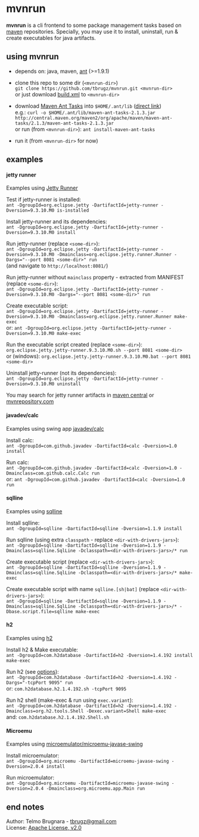 
mvnrun
======

**mvnrun** is a cli frontend to some package management tasks based on [maven](https://maven.apache.org/)
repositories. Specially, you may use it to install, uninstall, run & create executables for java artifacts.


using mvnrun
------

- depends on: java, maven, [ant](https://ant.apache.org/) (>=1.9.1)

- clone this repo to some dir (`<mvnrun-dir>`)  
  `git clone https://github.com/tbrugz/mvnrun.git <mvnrun-dir>`  
  or just download [build.xml](https://raw.githubusercontent.com/tbrugz/mvnrun/master/build.xml) to `<mvnrun-dir>`

- download [Maven Ant Tasks](http://maven.apache.org/ant-tasks/) into `$HOME/.ant/lib`
  ([direct link](http://central.maven.org/maven2/org/apache/maven/maven-ant-tasks/2.1.3/maven-ant-tasks-2.1.3.jar))  
  e.g.: `curl -o $HOME/.ant/lib/maven-ant-tasks-2.1.3.jar http://central.maven.org/maven2/org/apache/maven/maven-ant-tasks/2.1.3/maven-ant-tasks-2.1.3.jar`  
  or run (from `<mvnrun-dir>`): `ant install-maven-ant-tasks`

- run it (from `<mvnrun-dir>` for now)


examples
------

#### jetty runner

Examples using [Jetty Runner](http://www.eclipse.org/jetty/documentation/9.3.9.v20160517/runner.html)

Test if jetty-runner is installed:  
`ant -DgroupId=org.eclipse.jetty -DartifactId=jetty-runner -Dversion=9.3.10.M0 is-installed`

Install jetty-runner and its dependencies:  
`ant -DgroupId=org.eclipse.jetty -DartifactId=jetty-runner -Dversion=9.3.10.M0 install`

Run jetty-runner (replace `<some-dir>`):  
`ant -DgroupId=org.eclipse.jetty -DartifactId=jetty-runner -Dversion=9.3.10.M0 -Dmainclass=org.eclipse.jetty.runner.Runner -Dargs="--port 8081 <some-dir>" run`  
(and navigate to `http://localhost:8081/`)

Run jetty-runner without `mainclass` property - extracted from MANIFEST (replace `<some-dir>`):  
`ant -DgroupId=org.eclipse.jetty -DartifactId=jetty-runner -Dversion=9.3.10.M0 -Dargs="--port 8081 <some-dir>" run`

Create executable script:  
`ant -DgroupId=org.eclipse.jetty -DartifactId=jetty-runner -Dversion=9.3.10.M0 -Dmainclass=org.eclipse.jetty.runner.Runner make-exec`  
or: `ant -DgroupId=org.eclipse.jetty -DartifactId=jetty-runner -Dversion=9.3.10.M0 make-exec`

Run the executable script created (replace `<some-dir>`):  
`org.eclipse.jetty.jetty-runner.9.3.10.M0.sh --port 8081 <some-dir>`  
or (windows): `org.eclipse.jetty.jetty-runner.9.3.10.M0.bat --port 8081 <some-dir>`

Uninstall jetty-runner (not its dependencies):  
`ant -DgroupId=org.eclipse.jetty -DartifactId=jetty-runner -Dversion=9.3.10.M0 uninstall`

You may search for jetty runner artifacts in
[maven central](http://search.maven.org/#search%7Cgav%7C1%7Cg%3A%22org.eclipse.jetty%22%20AND%20a%3A%22jetty-runner%22)
or [mvnrepository.com](http://mvnrepository.com/artifact/org.eclipse.jetty/jetty-runner)

#### javadev/calc

Examples using swing app [javadev/calc](https://github.com/javadev/calc)

Install calc:  
`ant -DgroupId=com.github.javadev -DartifactId=calc -Dversion=1.0 install`

Run calc:  
`ant -DgroupId=com.github.javadev -DartifactId=calc -Dversion=1.0 -Dmainclass=com.github.calc.Calc run`  
or: `ant -DgroupId=com.github.javadev -DartifactId=calc -Dversion=1.0 run`

#### sqlline

Examples using [sqlline](https://github.com/julianhyde/sqlline)

Install sqlline:  
`ant -DgroupId=sqlline -DartifactId=sqlline -Dversion=1.1.9 install`

Run sqlline (using extra `classpath` - replace `<dir-with-drivers-jars>`):  
`ant -DgroupId=sqlline -DartifactId=sqlline -Dversion=1.1.9 -Dmainclass=sqlline.SqlLine -Dclasspath=<dir-with-drivers-jars>/* run`

Create executable script (replace `<dir-with-drivers-jars>`):  
`ant -DgroupId=sqlline -DartifactId=sqlline -Dversion=1.1.9 -Dmainclass=sqlline.SqlLine -Dclasspath=<dir-with-drivers-jars>/* make-exec`

Create executable script with name `sqlline.[sh|bat]` (replace `<dir-with-drivers-jars>`):  
`ant -DgroupId=sqlline -DartifactId=sqlline -Dversion=1.1.9 -Dmainclass=sqlline.SqlLine -Dclasspath=<dir-with-drivers-jars>/* -Dbase.script.file=sqlline make-exec`

#### h2

Examples using [h2](http://www.h2database.com/)

Install h2 & Make executable:  
`ant -DgroupId=com.h2database -DartifactId=h2 -Dversion=1.4.192 install make-exec`

Run h2 (see [options](http://www.h2database.com/javadoc/org/h2/tools/Server.html#main_String...)):  
`ant -DgroupId=com.h2database -DartifactId=h2 -Dversion=1.4.192 -Dargs="-tcpPort 9095" run`  
or: `com.h2database.h2.1.4.192.sh -tcpPort 9095`

Run h2 shell (make-exec & run using `exec.variant`):  
`ant -DgroupId=com.h2database -DartifactId=h2 -Dversion=1.4.192 -Dmainclass=org.h2.tools.Shell -Dexec.variant=Shell make-exec`  
and: `com.h2database.h2.1.4.192.Shell.sh`

#### Microemu

Examples using [microemulator/microemu-javase-swing](https://github.com/tisoft/microemu/tree/master/microemulator/microemu-javase-swing)

Install microemulator:  
`ant -DgroupId=org.microemu -DartifactId=microemu-javase-swing -Dversion=2.0.4 install`

Run microemulator:  
`ant -DgroupId=org.microemu -DartifactId=microemu-javase-swing -Dversion=2.0.4 -Dmainclass=org.microemu.app.Main run`


end notes
------

Author: Telmo Brugnara - <tbrugz@gmail.com>  
License: [Apache License, v2.0](http://www.apache.org/licenses/LICENSE-2.0)
